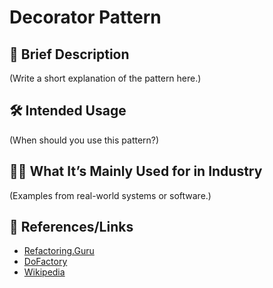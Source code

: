 # Decorator Pattern

## 📝 Brief Description
(Write a short explanation of the pattern here.)

## 🛠 Intended Usage
(When should you use this pattern?)

## 🧑‍💼 What It’s Mainly Used for in Industry
(Examples from real-world systems or software.)

## 🔗 References/Links
- [Refactoring.Guru](https://refactoring.guru/design-patterns/decorator)
- [DoFactory](https://www.dofactory.com/net/decorator-design-pattern)
- [Wikipedia](https://en.wikipedia.org/wiki/Decorator_pattern)
